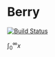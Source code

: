 # Berry

[![Build Status](https://github.com/volkerkarle/Berry.jl/actions/workflows/CI.yml/badge.svg?branch=main)](https://github.com/volkerkarle/Berry.jl/actions/workflows/CI.yml?query=branch%3Amain)

$\int_0^\infty x$
